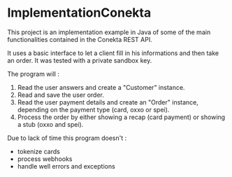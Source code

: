 # ImplementationConekta

This project is an implementation example in Java of some of the main functionalities  contained in the Conekta REST API.

It uses a basic interface to let a client fill in his informations and then take an order. It was tested with a private sandbox key.

The program will : 
1. Read the user answers and create a "Customer" instance.
2. Read and save the user order.
3. Read the user payment details and create an "Order" instance, depending on the payment type (card, oxxo or spei).
4. Process the order by either showing a recap (card payment) or showing a stub (oxxo and spei).
                          
Due to lack of time this program doesn't : 
- tokenize cards
- process webhooks
- handle well errors and exceptions
